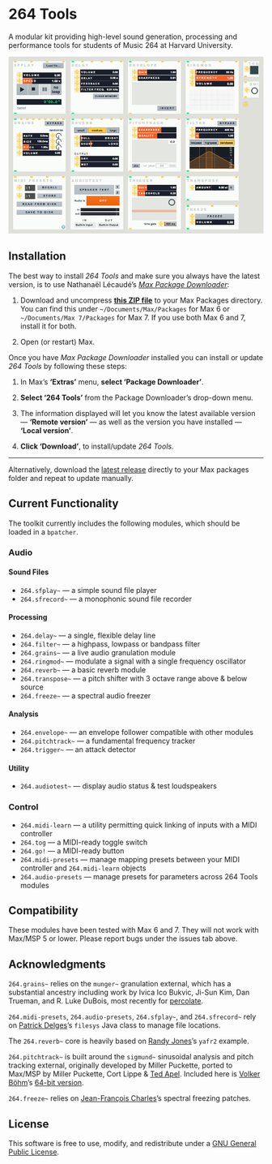 # 264 Tools

A modular kit providing high-level sound generation, processing and performance tools for students of Music 264 at Harvard University.

![264 Tools modules](/source/modules-screenshot.png)

## Installation

The best way to install *264 Tools* and make sure you always have the latest version, is to use Nathanaël Lécaudé’s *[Max Package Downloader](https://github.com/natcl/max_package_downloader)*:

1. Download and uncompress [__this ZIP file__](https://github.com/natcl/max_package_downloader/archive/master.zip "Max Package Downloader — most recent version") to your Max Packages directory. You can find this under `~/Documents/Max/Packages` for Max 6 or `~/Documents/Max 7/Packages` for Max 7. If you use both Max 6 and 7, install it for both.

2. Open (or restart) Max.

Once you have *Max Package Downloader* installed you can install or update *264 Tools* by following these steps:

1. In Max’s __‘Extras’__ menu, __select ‘Package Downloader’__.

2. __Select ‘264 Tools’__ from the Package Downloader’s drop-down menu.

3. The information displayed will let you know the latest available version — __‘Remote version’__ — as well as the version you have installed — __‘Local version’__.

4. __Click ‘Download’__, to install/update *264 Tools*.

---

Alternatively, download the [latest release](https://github.com/mus264/264-tools/releases/latest) directly to your Max packages folder and repeat to update manually.

## Current Functionality

The toolkit currently includes the following modules, which should be loaded in a `bpatcher`.

### Audio

#### Sound Files

* `264.sfplay~` — a simple sound file player
* `264.sfrecord~` — a monophonic sound file recorder

#### Processing

* `264.delay~` — a single, flexible delay line
* `264.filter~` — a highpass, lowpass or bandpass filter
* `264.grains~` — a live audio granulation module
* `264.ringmod~` — modulate a signal with a single frequency oscillator
* `264.reverb~` — a basic reverb module
* `264.transpose~` — a pitch shifter with 3 octave range above & below source
* `264.freeze~` — a spectral audio freezer

#### Analysis

* `264.envelope~` — an envelope follower compatible with other modules
* `264.pitchtrack~` — a fundamental frequency tracker
* `264.trigger~` — an attack detector

#### Utility

* `264.audiotest~` — display audio status & test loudspeakers

### Control

* `264.midi-learn` — a utility permitting quick linking of inputs with a MIDI controller
* `264.tog` — a MIDI-ready toggle switch
* `264.go!` — a MIDI-ready button
* `264.midi-presets` — manage mapping presets between your MIDI controller and `264.midi-learn` objects
* `264.audio-presets` — manage presets for parameters across 264 Tools modules

## Compatibility

These modules have been tested with Max 6 and 7. They will not work with Max/MSP 5 or lower. Please report bugs under the issues tab above.

## Acknowledgments

`264.grains~` relies on the `munger~` granulation external, which has a substantial ancestry including work by Ivica Ico Bukvic, Ji-Sun Kim, Dan Trueman, and R. Luke DuBois, most recently for [percolate](https://github.com/Cycling74/percolate).

`264.midi-presets`, `264.audio-presets`, `264.sfplay~`, and `264.sfrecord~` rely on [Patrick Delges](http://www.crfmw.be/max/)’s `filesys` Java class to manage file locations.

The `264.reverb~` core is heavily based on [Randy Jones](http://madronalabs.com/)’s `yafr2` example.

`264.pitchtrack~` is built around the `sigmund~` sinusoidal analysis and pitch tracking external, originally developed by Miller Puckette, ported to Max/MSP by Miller Puckette, Cort Lippe & [Ted Apel](http://vud.org/). Included here is [Volker Böhm](http://vboehm.net/)’s [64-bit version][f9cd7a51].

  [f9cd7a51]: https://github.com/v7b1/sigmund_64bit-version "v7b1/sigmund_64bit-version - GitHub"

`264.freeze~` relies on [Jean-François Charles](http://www.jeanfrancoischarles.com)’s spectral freezing patches.

## License

This software is free to use, modify, and redistribute under a [GNU General Public License](http://www.gnu.org/licenses/gpl-3.0.txt).
